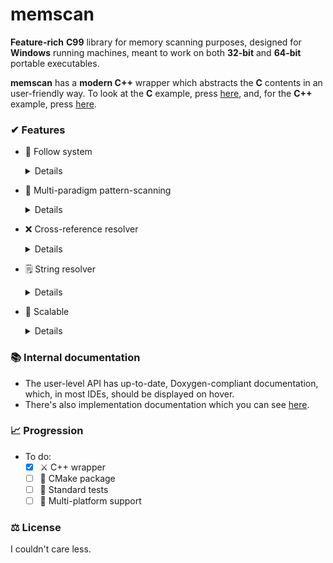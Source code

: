 # memscan
**Feature-rich** **C99** library for memory scanning purposes, designed for **Windows** running machines, meant to work on both **32-bit** and **64-bit** portable executables.

**memscan** has a **modern C++** wrapper which abstracts the **C** contents in an user-friendly way. To look at the **C** example, press [here](./src/test.c), and, for the **C++** example, press [here](./src/test.cpp).

### ✔ Features
- 🚶 Follow system
    <details>

    - - -
    It is an internal concept which is exposed to every of the following memscan **features**.
    - - - 
  
    - It expects a base address, bounds and a find sequence.
    - Find sequences can be made of:
      - A bytecode-style string:
        - Example: ``"AA BB CC DD EE FF"``
          - This is converted back to a byte array with a size at run-time.
      - **OR**, byte array and it's size
        - Example: ``{0xAA, 0xBB, 0xCC, 0xDD, 0xEE, 0xFF}, 6``
      - And, universally:
        - N-th match:
          - Sequences may repeat within the specified range, so you can choose which match you want to select,
          - Matches start at 0, implying the first match.
        - Direction:
          - You can go either backwards, or forwards, within the specified bounds, starting from the base address.
    - Invalid inputs will be reflected in the return with the status variable. This carries to the user-level return.

    </details>

- 🔎 Multi-paradigm pattern-scanning
  <details>
  
  - It expects bounds, a pattern sequence and, optionally, a find sequence.
  - Pattern sequences can be made of:
      - A bytecode-style string:
        - Example: `"AA BB CC DD EE FF"`
      - **OR**, a byte array and it's size
        - Example: ``{0xAA, 0xBB, 0xCC, 0xDD, 0xEE, 0xFF}, 6``
      - Both of the aforementioned can contain a preset symbol to signal that a mismatch at said position is allowed. It is set [here](./src/memscan/memscan.h).
      - And, universally:
        - N-th match:
          - Sequences may repeat within the specified range, so you can choose which match you want to select,
          - Matches start at 0, implying the first match.
  - Refer to **Follow system** to see find sequences.
  - Every combination of the aforementioned is possible in the user-level API.
  - The result of this process carries an address depending on the success of the process and a status. For documentation on the status, refer to [this](./src/memscan/memscan.h) file.
  
  </details>
  
- ❌ Cross-reference resolver
  <details>
  
  - It expects bounds, either a base address or content, prompt to whether there should be an endianness swap, N-th match, based on which method you choose and, optionally, a find sequence.
  - Refer to **Follow system** to see find sequences.
  - Can resolve references from a given input, or, resolve references at the address where they're represented:
    - An example for resolving references from a given input is inputting the following: ``0xAABBCCDD``.
      - We assume this is a pointer which we can resolve. When represented in memory, it'll have it's endianness swapped, so it'll look like ``0xDDCCBBAA``, therefore, we will ask for an endianness swap,
      - Then, for some reason, want to find the first instance where the contents at the pointer is referenced, so, we will input ``0`` for the N-th match.
    - We can also input the address where a pointer is referenced by choosing the right method:
      - If the contents at our address look like this sequence: ``8B 4D ? ? ? ?``:
        - We'll have to add '`2'` to the address (to skip over the ``8B 4D`` bytes),
        - Then, we'll have to prompt an endianness swap,
        - Then, for some reason, want to find the first instance where the contents at the address' pointer is referenced so, we will input ``0`` for the N-th match.
  - Refer to **Follow system** to see find sequences.
  - The result of this process carries an address depending on the success of the process and a status. For documentation on the status, refer to [this](./src/memscan/memscan.h) file.
  
  </details>
  
- 🗒️ String resolver
  <details>
  
  - - -
  This component was built off the cross-reference resolver system.
  - - -
  
  - It expects bounds, a (compile-time) string, it's size, N-th match and, optionally, a find sequence.
  - Refer to **Follow system** to see find sequences.
  - The result of this process carries an address depending on the success of the process and a status. For documentation on the status, refer to [this](./src/memscan/memscan.h) file.
    - If the process was succesful, the address will be a pointer to the N-th match of the string.
  
  </details>

- 🤷 Scalable
  <details>
  
  - This project is designed to operate under any reasonable circumstance. This can be used alongside DLL-injection, or on copied memory buffers.

  </details>
  
### 📚 Internal documentation
- The user-level API has up-to-date, Doxygen-compliant documentation, which, in most IDEs, should be displayed on hover.
- There's also implementation documentation which you can see [here](./src/memscan/memscan.c).

### 📈 Progression
- To do:
  - [x] ⚔️ C++ wrapper
  - [ ] 🦾 CMake package
  - [ ] 🧪 Standard tests
  - [ ] 🤝 Multi-platform support

### ⚖️ License
I couldn't care less.

